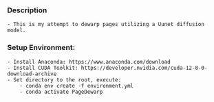 ### Description
    - This is my attempt to dewarp pages utilizing a Uunet diffusion model.

### Setup Environment: 
    - Install Anaconda: https://www.anaconda.com/download
    - Install CUDA Toolkit: https://developer.nvidia.com/cuda-12-8-0-download-archive
    - Set directory to the root, execute:
        - conda env create -f environment.yml
        - conda activate PageDewarp